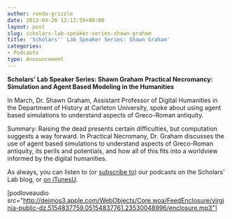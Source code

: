 ```yaml
---
author: ronda-grizzle
date: 2013-04-26 12:13:59+00:00
layout: post
slug: scholars-lab-speaker-series-shawn-graham
title: 'Scholars'' Lab Speaker Series: Shawn Graham'
categories:
- Podcasts
type: Announcement
---
```


**Scholars' Lab Speaker Series: Shawn Graham**
**Practical Necromancy: Simulation and Agent Based Modeling in the Humanities**

In March, Dr. Shawn Graham, Assistant Professor of Digital Humanities in the Department of History at Carleton University, spoke about using agent based simulations to understand aspects of Greco-Roman antiquity.



Summary:
Raising the dead presents certain difficulties, but computation suggests a way forward. In Practical Necromany, Dr. Graham discusses the use of agent based simulations to understand aspects of Greco-Roman antiquity, its perils and potentials, and how all of this fits into a worldview informed by the digital humanities.


As always, you can listen to (or [subscribe to](http://www.scholarslab.org/category/podcasts/)) our podcasts on the Scholars' Lab blog, or [on iTunesU](http://itunes.apple.com/us/itunes-u/scholars-lab-speaker-series/id401906619).

[podloveaudio src="http://deimos3.apple.com/WebObjects/Core.woa/FeedEnclosure/virginia-public-dz.5154837759.05154837761.23530048996/enclosure.mp3"]
